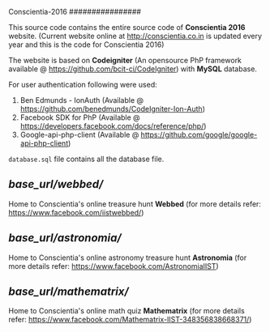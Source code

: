 Conscientia-2016
################

This source code contains the entire source code of **Conscientia 2016** website. (Current website online at http://conscientia.co.in is updated every year and this is the code for Conscientia 2016)


The website is based on **Codeigniter** (An opensource PhP framework available @ https://github.com/bcit-ci/CodeIgniter) with **MySQL** database.

For user authentication following were used:

 1. Ben Edmunds - IonAuth (Available @ https://github.com/benedmunds/CodeIgniter-Ion-Auth)
 2. Facebook SDK for PhP (Available @ https://developers.facebook.com/docs/reference/php/)
 3. Google-api-php-client (Available @ https://github.com/google/google-api-php-client)

`database.sql` file contains all the database file.


*base_url/webbed/*
--------
Home to Conscientia's online treasure hunt **Webbed** (for more details refer: https://www.facebook.com/iistwebbed/)

*base_url/astronomia/*
--------
Home to Conscientia's online astronomy treasure hunt **Astronomia** (for more details refer: https://www.facebook.com/AstronomiaIIST)

*base_url/mathematrix/*
--------
Home to Conscientia's online math quiz **Mathematrix** (for more details refer: https://www.facebook.com/Mathematrix-IIST-348356838668371/)
